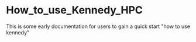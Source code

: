 # How_to_use_Kennedy_HPC
This is some early documentation for users to gain a quick start "how to use kennedy"